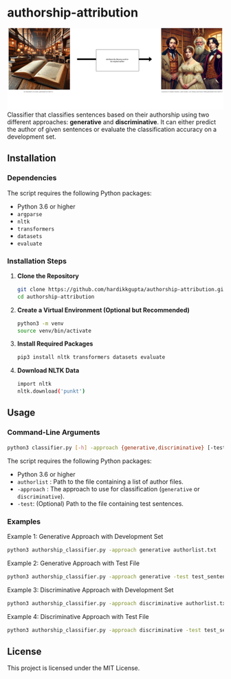 # authorship-attribution
![Description](cover.png)
Classifier that classifies sentences based on their authorship using two different approaches: **generative** and **discriminative**. It can either predict the author of given sentences or evaluate the classification accuracy on a development set.

## Installation

### Dependencies

The script requires the following Python packages:

- Python 3.6 or higher
- `argparse`
- `nltk`
- `transformers`
- `datasets`
- `evaluate`

### Installation Steps

1. **Clone the Repository**

   ```bash
   git clone https://github.com/hardikkgupta/authorship-attribution.git
   cd authorship-attribution
   ```
2. **Create a Virtual Environment (Optional but Recommended)**
    ```bash
    python3 -m venv
    source venv/bin/activate
    ```
3. **Install Required Packages**
    ```bash
    pip3 install nltk transformers datasets evaluate
    ```
4. **Download NLTK Data**
    ```bash
    import nltk
    nltk.download('punkt')
    ```

## Usage

### Command-Line Arguments
```bash
python3 classifier.py [-h] -approach {generative,discriminative} [-test TEST] authorlist
```

The script requires the following Python packages:

- Python 3.6 or higher
- `authorlist` : Path to the file containing a list of author files.
- `-approach` : The approach to use for classification (`generative` or `discriminative`).
- `-test`: (Optional) Path to the file containing test sentences.

### Examples
Example 1: Generative Approach with Development Set
```bash
python3 authorship_classifier.py -approach generative authorlist.txt
```

Example 2: Generative Approach with Test File
```bash
python3 authorship_classifier.py -approach generative -test test_sentences.txt authorlist.txt
```
Example 3: Discriminative Approach with Development Set
```bash
python3 authorship_classifier.py -approach discriminative authorlist.txt
```
Example 4: Discriminative Approach with Test File
```bash
python3 authorship_classifier.py -approach discriminative -test test_sentences.txt authorlist.txt
```

## License
This project is licensed under the MIT License.